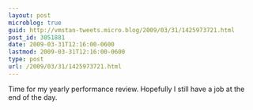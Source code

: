 ```yaml
---
layout: post
microblog: true
guid: http://vmstan-tweets.micro.blog/2009/03/31/1425973721.html
post_id: 3051881
date: 2009-03-31T12:16:00-0600
lastmod: 2009-03-31T12:16:00-0600
type: post
url: /2009/03/31/1425973721.html
---
```

Time for my yearly performance review. Hopefully I still have a job at the end of the day.
